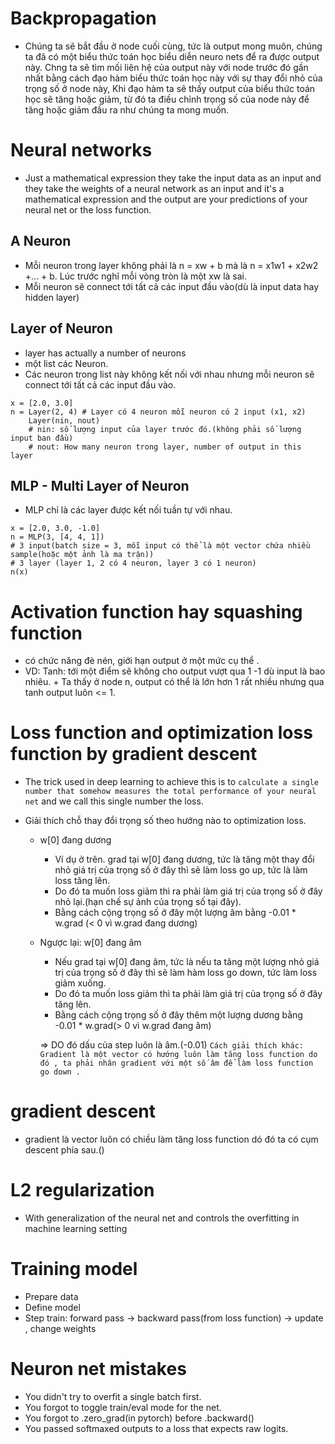 # Backpropagation 
+ Chúng ta sẽ bắt đầu ở node cuối cùng, tức là output mong muôn, chúng ta đã có một biểu thức toán học biểu diễn 
neuro nets để ra được output này. Chng ta sẽ tìm mối liên hệ của output này với node trước đó gần nhất 
bằng cách đạo hàm biểu thức toán học này với sự thay đổi nhỏ của trọng số ở node này, 
Khi đạo hàm ta sẽ thấy output của biểu thức toán học sẽ tăng hoặc giảm, từ đó ta điều chỉnh trọng số của node này 
để tăng hoặc giảm đầu ra như chúng ta mong muốn.

# Neural networks
+ Just a mathematical expression they take the input data as an input and they take the weights of a
neural network as an input and it's a mathematical expression and the output are your predictions of your neural net
or the loss function.

## A Neuron
+ Mỗi neuron trong layer không phải là n = xw + b mà là n = x1w1 + x2w2 +... + b. Lúc trước nghĩ mỗi vòng tròn là một xw là sai.
+ Mỗi neuron sẽ connect tới tất cả các input đầu vào(dù là input data hay hidden layer)
## Layer of Neuron
+ layer has actually a number of neurons 
+ một list các Neuron.
+ Các neuron trong list này không kết nối với nhau nhưng mỗi neuron sẽ connect tới tất cả các input đầu vào.

```
x = [2.0, 3.0]
n = Layer(2, 4) # Layer có 4 neuron mỗi neuron có 2 input (x1, x2)
    Layer(nin, nout)
    # nin: số lượng input của layer trước đó.(không phải số lượng input ban đầu)
    # nout: How many neuron trong layer, number of output in this layer
```
## MLP - Multi Layer of Neuron
+ MLP chỉ là các layer được kết nối tuần tự với nhau.
```
x = [2.0, 3.0, -1.0]
n = MLP(3, [4, 4, 1]) 
# 3 input(batch size = 3, mỗi input có thể là một vector chứa nhiều sample(hoặc một ảnh là ma trận))
# 3 layer (layer 1, 2 có 4 neuron, layer 3 có 1 neuron)
n(x)
```

# Activation function hay squashing function
+ có chức năng đè nén, giới hạn output ở một mức cụ thể .
+ VD: Tanh: tới một điểm sẽ không cho output vượt qua 1 -1 dù input là bao nhiêu. 
        + Ta thấy ở node n, output có thể là lớn hơn 1 rất nhiều nhưng qua tanh output luôn <= 1.

# Loss function and optimization loss function by gradient descent 
+ The trick used in deep learning to achieve this is to `calculate a single number that somehow measures the
total performance of your neural net` and we call this single number the loss.

+ Giải thích chỗ thay đổi trọng số theo hướng nào to optimization loss.
  + w[0] đang dương
    + Ví dụ ở trên. grad tại w[0] đang dương, tức là tăng một thay đổi nhỏ giá trị của trọng số ở đây thì sẽ làm loss go up, tức là làm loss tăng lên.
    + Do đó ta muốn loss giảm thì ra phải làm giá trị của trọng số ở đây nhỏ lại.(hạn chế sự ảnh của trọng số tại đây).
    + Bằng cách cộng trọng số ở đây một lượng âm bằng -0.01 * w.grad (< 0 vì w.grad đang dương)
  + Ngược lại: w[0] đang âm
    + Nếu grad tại w[0] đang âm, tức là nếu ta tăng một lượng nhỏ giá trị của trọng số ở đây thì sẽ làm hàm loss go down, tức làm loss giảm xuống.
    + Do đó ta muốn loss giảm thì ta phải làm giá trị của trọng số ở đây tăng lên.
    + Bằng cách cộng trọng số ở đây thêm một lượng dương bằng -0.01 * w.grad(> 0 vì w.grad đang âm)
  
    => DO đó dấu của step luôn là âm.(-0.01)
  `Cách giải thích khác: Gradient là một vector có hướng luôn làm tăng loss function do đó ,
  ta phải nhân gradient với một số âm để làm loss function go down .`
# gradient descent
+ gradient là vector luôn có chiều làm tăng loss function  dó đó ta có cụm descent phía sau.()

# L2 regularization
+ With generalization of the neural net and controls the overfitting in machine learning setting

# Training model
+ Prepare data
+ Define model
+ Step train: forward pass -> backward pass(from loss function) -> update , change weights

# Neuron net mistakes
+ You didn't try to overfit a single batch first.
+ You forgot to toggle train/eval mode for the net.
+ You forgot to .zero_grad(in pytorch) before .backward()
+ You passed softmaxed outputs to a loss that expects raw logits.